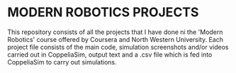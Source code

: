 # MODERN ROBOTICS PROJECTS
This repository consists of all the projects that I have done ni the 'Modern Robotics' course offered by Coursera and North Western University.
Each project file consists of the main code, simulation screenshots and/or videos carried out in CoppeliaSim, output text and a .csv file which is fed into CoppeliaSim to carry out simulations.
